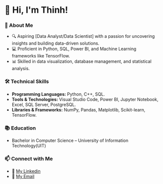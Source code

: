 # 👋 Hi, I'm Thinh!  

### 🌟 About Me  
- 🔍 Aspiring [Data Analyst/Data Scientist] with a passion for uncovering insights and building data-driven solutions.  
- 💻 Proficient in Python, SQL, Power BI, and Machine Learning frameworks like TensorFlow. 
- 📊 Skilled in data visualization, database management, and statistical analysis.  

### 🛠️ Technical Skills  
- **Programming Languages:** Python, C++, SQL.
- **Tools & Technologies:** Visual Studio Code, Power BI, Jupyter Notebook, Excel, SQL Server, PostgreSQL.
- **Libraries & Frameworks:** NumPy, Pandas, Matplotlib, Scikit-learn, TensorFlow.

### 📚 Education  
- Bachelor in Computer Science – University of Information Technology(UIT)

### 📫 Connect with Me  
- 💼 [My Linkedin](https://www.linkedin.com/in/thinh-luong-ly-cong-547429291/)
- 📧 [My Email](congthinh2132@gmail.com)
